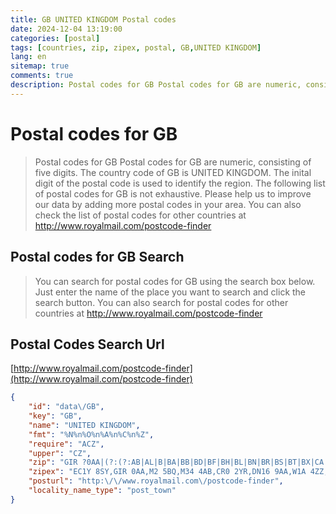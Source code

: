 ```yaml
---
title: GB UNITED KINGDOM Postal codes 
date: 2024-12-04 13:19:00
categories: [postal]
tags: [countries, zip, zipex, postal, GB,UNITED KINGDOM]
lang: en
sitemap: true
comments: true
description: Postal codes for GB Postal codes for GB are numeric, consisting of five digits. The country code of GB is UNITED KINGDOM. The inital digit of the postal code is used to identify the region. The following list of postal codes for GB is not exhaustive. Please help us to improve our data by adding more postal codes in your area. You can also check the list of postal codes for other countries at http://www.royalmail.com/postcode-finder
---
```


# Postal codes for GB
> Postal codes for GB Postal codes for GB are numeric, consisting of five digits. The country code of GB is UNITED KINGDOM. The inital digit of the postal code is used to identify the region. The following list of postal codes for GB is not exhaustive. Please help us to improve our data by adding more postal codes in your area. You can also check the list of postal codes for other countries at http://www.royalmail.com/postcode-finder

## Postal codes for GB Search 
> You can search for postal codes for GB using the search box below. Just enter the name of the place you want to search and click the search button. You can also search for postal codes for other countries at http://www.royalmail.com/postcode-finder

## Postal Codes Search Url

[http://www.royalmail.com/postcode-finder](http://www.royalmail.com/postcode-finder)
```json
{
    "id": "data\/GB",
    "key": "GB",
    "name": "UNITED KINGDOM",
    "fmt": "%N%n%O%n%A%n%C%n%Z",
    "require": "ACZ",
    "upper": "CZ",
    "zip": "GIR ?0AA|(?:(?:AB|AL|B|BA|BB|BD|BF|BH|BL|BN|BR|BS|BT|BX|CA|CB|CF|CH|CM|CO|CR|CT|CV|CW|DA|DD|DE|DG|DH|DL|DN|DT|DY|E|EC|EH|EN|EX|FK|FY|G|GL|GY|GU|HA|HD|HG|HP|HR|HS|HU|HX|IG|IM|IP|IV|JE|KA|KT|KW|KY|L|LA|LD|LE|LL|LN|LS|LU|M|ME|MK|ML|N|NE|NG|NN|NP|NR|NW|OL|OX|PA|PE|PH|PL|PO|PR|RG|RH|RM|S|SA|SE|SG|SK|SL|SM|SN|SO|SP|SR|SS|ST|SW|SY|TA|TD|TF|TN|TQ|TR|TS|TW|UB|W|WA|WC|WD|WF|WN|WR|WS|WV|YO|ZE)(?:\\d[\\dA-Z]? ?\\d[ABD-HJLN-UW-Z]{2}))|BFPO ?\\d{1,4}",
    "zipex": "EC1Y 8SY,GIR 0AA,M2 5BQ,M34 4AB,CR0 2YR,DN16 9AA,W1A 4ZZ,EC1A 1HQ,OX14 4PG,BS18 8HF,NR25 7HG,RH6 0NP,BH23 6AA,B6 5BA,SO23 9AP,PO1 3AX,BFPO 61",
    "posturl": "http:\/\/www.royalmail.com\/postcode-finder",
    "locality_name_type": "post_town"
}
```
